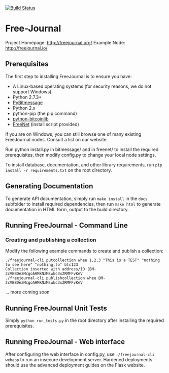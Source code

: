 [![Build Status](https://travis-ci.org/FreeJournal/freejournal.svg?branch=develop)](https://travis-ci.org/FreeJournal/freejournal)
# Free-Journal
Project Homepage: http://freejournal.org/
Example Node: http://freejournal.io/

## Prerequisites

The first step to installing FreeJournal is to ensure you have:
- A Linux-based operating systems (for security reasons, we do not support Windows)
- Python 2.7.3+
- [PyBitmessage](https://github.com/Bitmessage/PyBitmessage/)
- Python 2.x
- python-pip (the pip command)
- [python-bitcoinlib](https://github.com/petertodd/python-bitcoinlib)
- [FreeNet](https://freenetproject.org) (install script provided)

If you are on Windows, you can still browse one of many existing FreeJournal nodes.
Consult a list on our website.

Run python install.py in bitmessage/ and in freenet/
to install the required prerequisites, then modify config.py to 
change your local node settings.

To install database, documentation, and other library requirements, run
``pip install -r requirements.txt`` on the root directory.

## Generating Documentation

To generate API documentation, simply run
``make install`` in the ``docs`` subfolder to install required dependencies, then run
``make html`` to generate documentation in HTML form, output to the build directory.

## Running FreeJournal - Command Line

### Creating and publishing a collection

Modify the following example commands to create and publish a collection:
```
./freejournal-cli putcollection whee 1,2,3 "This is a TEST" "nothing to see here" "nothing,to" btc123
Collection inserted with address/ID [BM-2cVBBDezMcgoAHMkNzMswkc3xZRMFFvKeV
./freejournal-cli publishcollection whee BM-2cVBBDezMcgoAHMkNzMswkc3xZRMFFvKeV
```

... more coming soon

## Running FreeJournal Unit Tests

Simply `python run_tests.py` in the root directory after installing the required
prerequisites.

## Running FreeJournal - Web interface

After configuring the web interface in config.py, use `./freejournal-cli webapp` to run an insecure
 development server.  Hardened deployments should use the advanced deployment guides on the Flask 
website.
